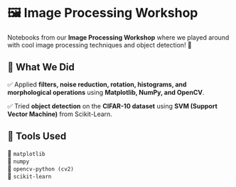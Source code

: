 # 🖼️ Image Processing Workshop  

Notebooks from our **Image Processing Workshop** where we played around with cool image processing techniques and object detection! 🚀  

## 🔹 What We Did  
✅ Applied **filters, noise reduction, rotation, histograms, and morphological operations** using **Matplotlib, NumPy, and OpenCV**.

✅ Tried **object detection** on the **CIFAR-10 dataset** using **SVM (Support Vector Machine)** from Scikit-Learn.  

## 🔧 Tools Used  
🔹 `matplotlib`  
🔹 `numpy`  
🔹 `opencv-python (cv2)`  
🔹 `scikit-learn`  

